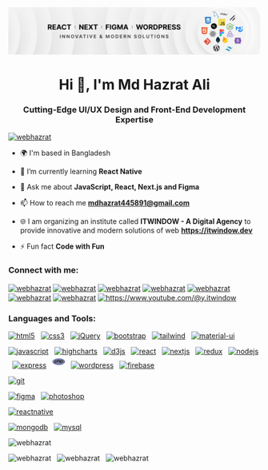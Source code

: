 
<p><img src="https://raw.githubusercontent.com/webhazrat/webhazrat/main/Front%20End%20Development%20and%20UI%20UX%20Design.jpg" alt="webhazrat" /></p>
<h1 align="center">Hi 👋, I'm Md Hazrat Ali</h1>
<h3 align="center">Cutting-Edge UI/UX Design and Front-End Development Expertise</h3>

<p align="left"> <a href="https://twitter.com/webhazrat" target="blank"><img src="https://img.shields.io/twitter/follow/webhazrat?logo=twitter&style=for-the-badge" alt="webhazrat" /></a> </p>

- 🌍 I'm based in Bangladesh
  
- 🌱 I’m currently learning **React Native**

- 💬 Ask me about **JavaScript, React, Next.js and Figma**

- 📫 How to reach me **mdhazrat445891@gmail.com**

- 🌐 I am organizing an institute called **ITWINDOW - A Digital Agency** to provide innovative and modern solutions of web **https://itwindow.dev**

- ⚡ Fun fact **Code with Fun**

<h3 align="left">Connect with me:</h3>
<p align="left">
<a title="Twitter" href="https://twitter.com/webhazrat" target="blank"><img align="center" src="https://raw.githubusercontent.com/rahuldkjain/github-profile-readme-generator/master/src/images/icons/Social/twitter.svg" alt="webhazrat" height="20" width="30" /></a>
<a title="Linkedin" href="https://linkedin.com/in/webhazrat" target="blank"><img align="center" src="https://raw.githubusercontent.com/rahuldkjain/github-profile-readme-generator/master/src/images/icons/Social/linked-in-alt.svg" alt="webhazrat" height="20" width="30" /></a>
<a title="Stack Overflow" href="https://stackoverflow.com/users/7506623/md-hazrat-ali" target="blank"><img align="center" src="https://raw.githubusercontent.com/rahuldkjain/github-profile-readme-generator/master/src/images/icons/Social/stack-overflow.svg" alt="webhazrat" height="20" width="30" /></a>
<a title="Facebook" href="https://fb.com/webhazrat" target="blank"><img align="center" src="https://raw.githubusercontent.com/rahuldkjain/github-profile-readme-generator/master/src/images/icons/Social/facebook.svg" alt="webhazrat" height="20" width="30" /></a>
<a title="Instagram" href="https://instagram.com/webhazrat" target="blank"><img align="center" src="https://raw.githubusercontent.com/rahuldkjain/github-profile-readme-generator/master/src/images/icons/Social/instagram.svg" alt="webhazrat" height="20" width="30" /></a>
<a title="Dribbble" href="https://dribbble.com/webhazrat" target="blank"><img align="center" src="https://raw.githubusercontent.com/rahuldkjain/github-profile-readme-generator/master/src/images/icons/Social/dribbble.svg" alt="webhazrat" height="20" width="30" /></a>
<a title="Bahance" href="https://www.behance.net/webhazrat" target="blank"><img align="center" src="https://raw.githubusercontent.com/rahuldkjain/github-profile-readme-generator/master/src/images/icons/Social/behance.svg" alt="webhazrat" height="20" width="30" /></a>
<a title="Youtube" href="https://www.youtube.com/c/https://www.youtube.com/@y.itwindow" target="blank"><img align="center" src="https://raw.githubusercontent.com/rahuldkjain/github-profile-readme-generator/master/src/images/icons/Social/youtube.svg" alt="https://www.youtube.com/@y.itwindow" height="20" width="30" /></a>
</p>

<h3 align="left">Languages and Tools:</h3>
<p align="left"> 
  <a title="HTML5" href="https://www.w3.org/html/" target="_blank" rel="noreferrer"><img src="https://cdn.worldvectorlogo.com/logos/html-1.svg" alt="html5" height="25"/></a> &nbsp;
  <a title="CSS3" href="https://www.w3schools.com/css/" target="_blank" rel="noreferrer"><img src="https://cdn.worldvectorlogo.com/logos/css-3.svg" alt="css3" height="25"/></a> &nbsp;
  <a title="jQuery" href="https://jquery.com" target="_blank" rel="noreferrer"><img src="https://cdn.worldvectorlogo.com/logos/jquery-4.svg" alt="jQuery" height="25" /></a> &nbsp;
  <a title="Bootstrap" href="https://getbootstrap.com" target="_blank" rel="noreferrer"><img src="https://cdn.worldvectorlogo.com/logos/bootstrap-5-1.svg" alt="bootstrap" height="25"/></a> &nbsp;
  <a title="Tailwind CSS" href="https://tailwindcss.com/" target="_blank" rel="noreferrer"><img src="https://cdn.worldvectorlogo.com/logos/tailwindcss.svg" alt="tailwind" height="25"/></a> &nbsp;
  <a title="Material UI" href="https://mui.com/material-ui/" target="_blank" rel="noreferrer"><img src="https://cdn.worldvectorlogo.com/logos/material-ui-1.svg" alt="material-ui" height="25"/></a> &nbsp;

  <a title="JavaScript" href="https://developer.mozilla.org/en-US/docs/Web/JavaScript" target="_blank" rel="noreferrer"><img src="https://cdn.worldvectorlogo.com/logos/logo-javascript.svg" alt="javascript" height="25"/></a> &nbsp;
  <a title="Highcharts" href="https://www.highcharts.com/" target="_blank" rel="noreferrer"><img src="https://cdn.worldvectorlogo.com/logos/highcharts.svg" alt="highcharts" height="25"/></a> &nbsp;
  <a title="D3js" href="https://d3js.org/" target="_blank" rel="noreferrer"><img src="https://cdn.worldvectorlogo.com/logos/d3-2.svg" alt="d3js" height="25"/></a> &nbsp;
  <a title="React" href="https://reactjs.org/" target="_blank" rel="noreferrer"><img src="https://cdn.worldvectorlogo.com/logos/react-2.svg" alt="react" height="25"/></a> &nbsp;
  <a title="Nextjs" href="https://nextjs.org/" target="_blank" rel="noreferrer"><img src="https://cdn.worldvectorlogo.com/logos/next-js.svg" alt="nextjs" height="25"/></a> &nbsp;
  <a title="Redux" href="https://redux.js.org" target="_blank" rel="noreferrer"><img src="https://cdn.worldvectorlogo.com/logos/redux.svg" alt="redux" height="25"/></a> &nbsp;
  <a title="Nodejs" href="https://nodejs.org" target="_blank" rel="noreferrer"><img src="https://cdn.worldvectorlogo.com/logos/nodejs-icon.svg" alt="nodejs" height="25"/></a> &nbsp;
  <a title="Expressjs" href="https://expressjs.com" target="_blank" rel="noreferrer"><img src="https://expressjs.com/images/favicon.png" alt="express" height="25"/></a> &nbsp;
  <a title="PHP" href="https://www.php.net" target="_blank" rel="noreferrer"><img src="https://raw.githubusercontent.com/devicons/devicon/master/icons/php/php-original.svg" alt="php" height="25"/></a> &nbsp;
  <a title="Wordpress" href="https://www.wordpress.com" target="_blank" rel="noreferrer"><img src="https://cdn.worldvectorlogo.com/logos/wordpress-icon-1.svg" alt="wordpress" height="25"/></a> &nbsp;
  <a title="Firebase" href="https://firebase.google.com/" target="_blank" rel="noreferrer"><img src="https://cdn.worldvectorlogo.com/logos/firebase-2.svg" alt="firebase" height="25"/></a> &nbsp;

  <a title="Git" href="https://git-scm.com/" target="_blank" rel="noreferrer"><img src="https://cdn.worldvectorlogo.com/logos/git-icon.svg" alt="git" height="25"/></a> &nbsp;
  
  <a title="Figma" href="https://www.figma.com/" target="_blank" rel="noreferrer"><img src="https://cdn.worldvectorlogo.com/logos/figma-icon.svg" alt="figma" height="25"/></a> &nbsp;
  <a title="Photoshop" href="https://www.photoshop.com/en" target="_blank" rel="noreferrer"><img src="https://cdn.worldvectorlogo.com/logos/photoshop-cc-6.svg" alt="photoshop" height="25"/></a> &nbsp;

  <a title="React Native" href="https://reactnative.dev/" target="_blank" rel="noreferrer"><img src="https://cdn.worldvectorlogo.com/logos/react-native-1.svg" alt="reactnative" height="25"/></a> &nbsp;
  
  <a title="Mongodb" href="https://www.mongodb.com/" target="_blank" rel="noreferrer"><img src="https://cdn.worldvectorlogo.com/logos/mongodb-icon-1.svg" alt="mongodb" height="25"/></a> &nbsp;
  <a title="Mysql" href="https://www.mysql.com/" target="_blank" rel="noreferrer"><img src="https://cdn.worldvectorlogo.com/logos/mysql-3.svg" alt="mysql" height="25"/></a> &nbsp;
</p>
  
<p align="left"> <img src="https://komarev.com/ghpvc/?username=webhazrat&label=Profile%20views&color=0e75b6&style=flat" alt="webhazrat" /> </p>

<p><img src="https://github-readme-stats.vercel.app/api/top-langs?username=webhazrat&show_icons=true&locale=en&layout=compact&theme=dark" alt="webhazrat" width="26%" /> &nbsp; <img src="https://github-readme-stats.vercel.app/api?username=webhazrat&show_icons=true&locale=en&theme=dark" alt="webhazrat" width="34%" /> &nbsp; <img src="https://github-readme-streak-stats.herokuapp.com/?user=webhazrat&theme=dark" alt="webhazrat" width="36%" /></p>


